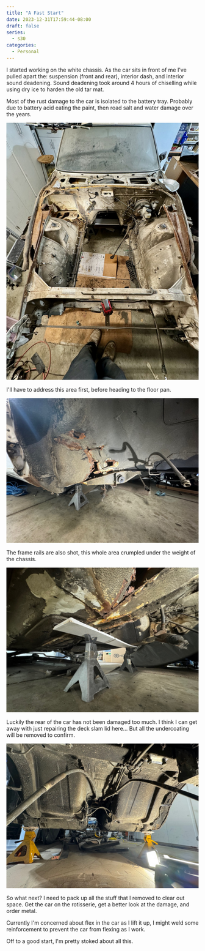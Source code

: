 ```yaml
---
title: "A Fast Start"
date: 2023-12-31T17:59:44-08:00
draft: false
series:
  - s30
categories:
  - Personal
---
```


I started working on the white chassis. As the car sits in front of me I've 
pulled apart the: suspension (front and rear), interior dash, and interior sound
deadening. Sound deadening took around 4 hours of chiselling while using dry ice 
to harden the old tar mat. 

Most of the rust damage to the car is isolated to the battery tray. Probably due
to battery acid eating the paint, then road salt and water damage over the years.

![enginebay](IMG_0952.jpeg)


I'll have to address this area first, before heading to the floor pan.

![tc-rod](IMG_0964.jpeg)

The frame rails are also shot, this whole area crumpled under the weight of the 
chassis.

![frame-rails](IMG_0965.jpeg)

Luckily the rear of the car has not been damaged too much. I think I can get away with just repairing the deck slam lid here... But all the undercoating will be removed to confirm.

![rear](IMG_0985.jpeg)


So what next? I need to pack up all the stuff that I removed to clear out space.
Get the car on the rotisserie, get a better look at the damage, and order metal.

Currently I'm concerned about flex in the car as I lift it up, I might weld some reinforcement to prevent the car from flexing as I work. 

Off to a good start, I'm pretty stoked about all this.